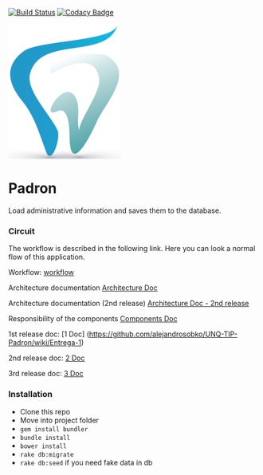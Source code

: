 [![Build Status](https://travis-ci.org/alejandrosobko/UNQ-TIP-Padron.svg?branch=master)](https://travis-ci.org/alejandrosobko/UNQ-TIP-Padron) [![Codacy Badge](https://api.codacy.com/project/badge/Grade/1b733ae3c40d4f6aaf22edf5e5a579d5)](https://www.codacy.com/app/alee-sk8/padron?utm_source=github.com&amp;utm_medium=referral&amp;utm_content=alejandrosobko/padron&amp;utm_campaign=Badge_Grade)


![Padrón](/app/assets/images/logo.png) 


# Padron

 Load administrative information and saves them to the database.

### Circuit

The workflow is described in the following link. Here you can look a normal flow of this application.

Workflow:  [workflow](https://github.com/alejandrosobko/UNQ-TIP-Padron/wiki/Workflow) 

Architecture documentation [Architecture Doc](https://github.com/alejandrosobko/UNQ-TIP-Padron/wiki/Arquitectura)

Architecture documentation (2nd release) [Architecture Doc - 2nd release](https://github.com/alejandrosobko/UNQ-TIP-Padron/wiki/Arquitectura-2)

Responsibility of the components [Components Doc](https://github.com/alejandrosobko/UNQ-TIP-Padron/wiki/Responsabilidades)

1st release doc: [1 Doc] (https://github.com/alejandrosobko/UNQ-TIP-Padron/wiki/Entrega-1)

2nd release doc: [2 Doc](https://github.com/alejandrosobko/UNQ-TIP-Padron/wiki/Entrega-2)

3rd release doc: [3 Doc](https://github.com/alejandrosobko/UNQ-TIP-Padron/wiki/Entrega-3)

### Installation

* Clone this repo
* Move into project folder
* `gem install bundler`
* `bundle install`
* `bower install`
* `rake db:migrate`
* `rake db:seed` if you need fake data in db
